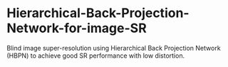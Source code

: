 # Hierarchical-Back-Projection-Network-for-image-SR
Blind image super-resolution using Hierarchical Back Projection Network (HBPN) to achieve good SR performance with low distortion.
